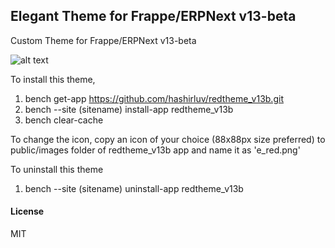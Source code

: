 ## Elegant Theme for Frappe/ERPNext v13-beta

Custom Theme for Frappe/ERPNext v13-beta

![alt text](https://discuss.erpnext.com/uploads/default/original/3X/6/d/6d7b0336fb9f3757a6b4cfa6a4fc8dce8329e552.png)

To install this theme,

1. bench get-app https://github.com/hashirluv/redtheme_v13b.git
2. bench --site (sitename) install-app redtheme_v13b
3. bench clear-cache

To change the icon, copy an icon of your choice (88x88px size preferred) to public/images folder of redtheme_v13b app and name it as 'e_red.png'


To uninstall this theme

1. bench --site (sitename) uninstall-app redtheme_v13b

#### License

MIT
